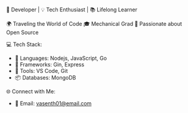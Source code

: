 🚀 Developer | 💡 Tech Enthusiast | 📚 Lifelong Learner

🌍 Traveling the World of Code
🎓 Mechanical Grad
🌟 Passionate about Open Source

💻 Tech Stack:
- 🧩 Languages: Nodejs, JavaScript, Go
- 🚀 Frameworks: Gin, Express
- 🧰 Tools: VS Code, Git
- 📦 Databases: MongoDB

🌐 Connect with Me:
- 📧 Email: vasenth01@email.com
